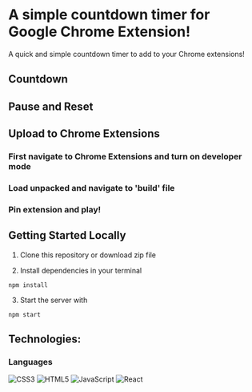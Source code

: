 # A simple countdown timer for Google Chrome Extension!

A quick and simple countdown timer to add to your Chrome extensions!

## Countdown


## Pause and Reset 


## Upload to Chrome Extensions

### First navigate to Chrome Extensions and turn on developer mode


### Load unpacked and navigate to 'build' file


### Pin extension and play!



## Getting Started Locally

1. Clone this repository or download zip file

2. Install dependencies in your terminal
```
npm install
```

3. Start the server with
```
npm start
```

<h2>Technologies:</h2>

<h3> Languages </h3>

![CSS3](https://img.shields.io/badge/css3-%231572B6.svg?style=for-the-badge&logo=css3&logoColor=white)
![HTML5](https://img.shields.io/badge/html5-%23E34F26.svg?style=for-the-badge&logo=html5&logoColor=white)
![JavaScript](https://img.shields.io/badge/javascript-%23323330.svg?style=for-the-badge&logo=javascript&logoColor=%23F7DF1E)
![React](https://img.shields.io/badge/react-%2320232a.svg?style=for-the-badge&logo=react&logoColor=%2361DAFB)